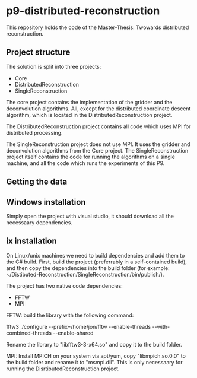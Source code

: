 # p9-distributed-reconstruction

This repository holds the code of the Master-Thesis: Twowards distributed reconstruction.

## Project structure
The solution is split into three projects:

* Core
* DistributedReconstruction
* SingleReconstruction


The core project contains the implementation of the gridder and the deconvolution algorithms. All, except for the distributed coordinate descent algorithm, which is located in the DistributedReconstruction project. 

The DistributedReconstruction project contains all code which uses MPI for distributed processing. 

The SingleReconstruction project does not use MPI. It uses the gridder and deconvolution algorithms from the Core project. The SingleReconstruction project itself contains the code for running the algorithms on a single machine, and all the code which runs the experiments of this P9.

## Getting the data

## Windows installation

Simply open the project with visual studio, it should download all the necessaary dependencies.



## ix installation
On Linux/unix machines we need to build dependencies and add them to the C\# build. First, build the project (preferrably in a self-contained build), and then copy the dependencies into the build folder (for example: ~/Distibuted-Reconstruction/SingleReconstruction/bin/publish/).

 The project has two native code dependencies:

* FFTW
* MPI



FFTW: build the library with the following command:

fftw3 ./configure --prefix=/home/jon/fftw --enable-threads --with-combined-threads --enable-shared

Rename the library to "libfftw3-3-x64.so" and copy it to the build folder.

MPI: Install MPICH on your system via apt/yum, copy "libmpich.so.0.0" to the build folder and rename it to "msmpi.dll". This is only necessaary for running the DisrtibutedReconstruction project.



